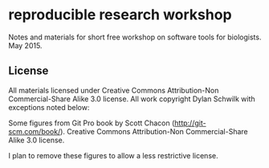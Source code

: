 reproducible research workshop
==============================

Notes and materials for short free workshop on software tools for biologists.  May 2015.

## License ##
All materials licensed under Creative Commons Attribution-Non Commercial-Share Alike 3.0 license. All work copyright Dylan Schwilk with exceptions noted below:

Some figures from Git Pro book by Scott Chacon (http://git-scm.com/book/). Creative Commons Attribution-Non Commercial-Share Alike 3.0 license.

I plan to remove these figures to allow a less restrictive license.
